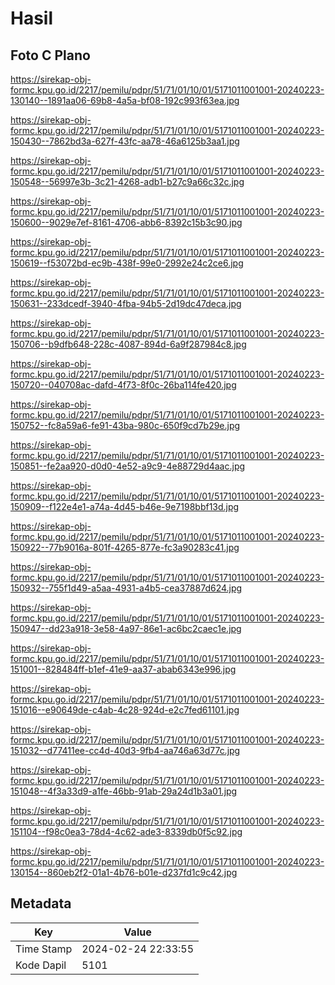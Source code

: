 # Hasil

## Foto C Plano

https://sirekap-obj-formc.kpu.go.id/2217/pemilu/pdpr/51/71/01/10/01/5171011001001-20240223-130140--1891aa06-69b8-4a5a-bf08-192c993f63ea.jpg

https://sirekap-obj-formc.kpu.go.id/2217/pemilu/pdpr/51/71/01/10/01/5171011001001-20240223-150430--7862bd3a-627f-43fc-aa78-46a6125b3aa1.jpg

https://sirekap-obj-formc.kpu.go.id/2217/pemilu/pdpr/51/71/01/10/01/5171011001001-20240223-150548--56997e3b-3c21-4268-adb1-b27c9a66c32c.jpg

https://sirekap-obj-formc.kpu.go.id/2217/pemilu/pdpr/51/71/01/10/01/5171011001001-20240223-150600--9029e7ef-8161-4706-abb6-8392c15b3c90.jpg

https://sirekap-obj-formc.kpu.go.id/2217/pemilu/pdpr/51/71/01/10/01/5171011001001-20240223-150619--f53072bd-ec9b-438f-99e0-2992e24c2ce6.jpg

https://sirekap-obj-formc.kpu.go.id/2217/pemilu/pdpr/51/71/01/10/01/5171011001001-20240223-150631--233dcedf-3940-4fba-94b5-2d19dc47deca.jpg

https://sirekap-obj-formc.kpu.go.id/2217/pemilu/pdpr/51/71/01/10/01/5171011001001-20240223-150706--b9dfb648-228c-4087-894d-6a9f287984c8.jpg

https://sirekap-obj-formc.kpu.go.id/2217/pemilu/pdpr/51/71/01/10/01/5171011001001-20240223-150720--040708ac-dafd-4f73-8f0c-26ba114fe420.jpg

https://sirekap-obj-formc.kpu.go.id/2217/pemilu/pdpr/51/71/01/10/01/5171011001001-20240223-150752--fc8a59a6-fe91-43ba-980c-650f9cd7b29e.jpg

https://sirekap-obj-formc.kpu.go.id/2217/pemilu/pdpr/51/71/01/10/01/5171011001001-20240223-150851--fe2aa920-d0d0-4e52-a9c9-4e88729d4aac.jpg

https://sirekap-obj-formc.kpu.go.id/2217/pemilu/pdpr/51/71/01/10/01/5171011001001-20240223-150909--f122e4e1-a74a-4d45-b46e-9e7198bbf13d.jpg

https://sirekap-obj-formc.kpu.go.id/2217/pemilu/pdpr/51/71/01/10/01/5171011001001-20240223-150922--77b9016a-801f-4265-877e-fc3a90283c41.jpg

https://sirekap-obj-formc.kpu.go.id/2217/pemilu/pdpr/51/71/01/10/01/5171011001001-20240223-150932--755f1d49-a5aa-4931-a4b5-cea37887d624.jpg

https://sirekap-obj-formc.kpu.go.id/2217/pemilu/pdpr/51/71/01/10/01/5171011001001-20240223-150947--dd23a918-3e58-4a97-86e1-ac6bc2caec1e.jpg

https://sirekap-obj-formc.kpu.go.id/2217/pemilu/pdpr/51/71/01/10/01/5171011001001-20240223-151001--828484ff-b1ef-41e9-aa37-abab6343e996.jpg

https://sirekap-obj-formc.kpu.go.id/2217/pemilu/pdpr/51/71/01/10/01/5171011001001-20240223-151016--e90649de-c4ab-4c28-924d-e2c7fed61101.jpg

https://sirekap-obj-formc.kpu.go.id/2217/pemilu/pdpr/51/71/01/10/01/5171011001001-20240223-151032--d77411ee-cc4d-40d3-9fb4-aa746a63d77c.jpg

https://sirekap-obj-formc.kpu.go.id/2217/pemilu/pdpr/51/71/01/10/01/5171011001001-20240223-151048--4f3a33d9-a1fe-46bb-91ab-29a24d1b3a01.jpg

https://sirekap-obj-formc.kpu.go.id/2217/pemilu/pdpr/51/71/01/10/01/5171011001001-20240223-151104--f98c0ea3-78d4-4c62-ade3-8339db0f5c92.jpg

https://sirekap-obj-formc.kpu.go.id/2217/pemilu/pdpr/51/71/01/10/01/5171011001001-20240223-130154--860eb2f2-01a1-4b76-b01e-d237fd1c9c42.jpg


## Metadata

| Key        | Value               |
| ---------- | ------------------- |
| Time Stamp | 2024-02-24 22:33:55 |
| Kode Dapil | 5101                |



